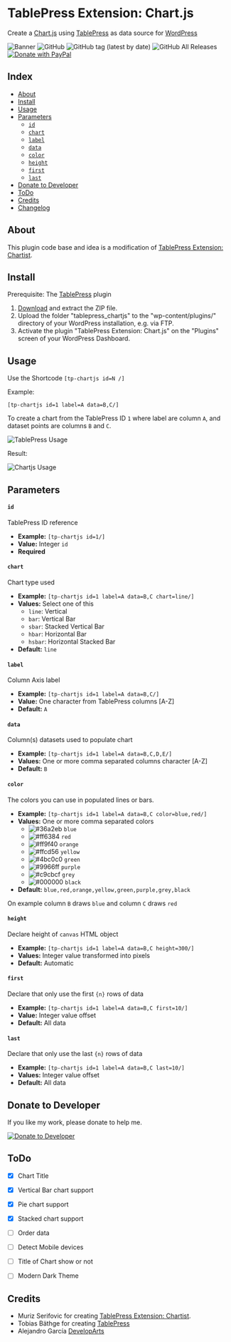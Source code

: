 # TablePress Extension: Chart.js


Create a [Chart.js](https://www.chartjs.org/) using [TablePress](https://tablepress.org/) as data source for [WordPress](https://wordpress.org/download/)

![Banner](https://developarts.com/bl-content/uploads/banner_tablepress_chartjs.png)
![GitHub](https://img.shields.io/github/license/developarts/tablepress_chartjs?style=for-the-badge)
![GitHub tag (latest by date)](https://img.shields.io/github/v/release/developarts/tablepress_chartjs?style=for-the-badge)
![GitHub All Releases](https://img.shields.io/github/downloads/developarts/tablepress_chartjs/total?style=for-the-badge)
[![Donate with PayPal](https://img.shields.io/badge/PayPal-Donate-yellow.svg?style=for-the-badge)](https://www.paypal.me/developarts)


## Index

- [About](#About)
- [Install](#Install)
- [Usage](#Usage)
- [Parameters](#Parameters)
    - [`id`](#param_id)
    - [`chart`](#param_chart)
    - [`label`](#param_label)
    - [`data`](#param_data)
    - [`color`](#param_color)
    - [`height`](#param_height)
    - [`first`](#param_first)
    - [`last`](#param_last)
- [Donate to Developer](#Donate)
- [ToDo](#ToDo)
- [Credits](#Credits)
- [Changelog](https://github.com/developarts/tablepress_chartjs/blob/main/README.md)

## About<a id="About"></a>

This plugin code base and idea is a modification of [TablePress Extension: Chartist](https://github.com/soderlind/tablepress_chartist).


## Install<a id="Install"></a>

Prerequisite: The [TablePress](https://tablepress.org/) plugin

1. [Download](https://github.com/developarts/tablepress_chartjs/releases/latest) and extract the ZIP file.
2. Upload the folder "tablepress_chartjs" to the "wp-content/plugins/" directory of your WordPress installation, e.g. via FTP.
3. Activate the plugin "TablePress Extension: Chart.js" on the "Plugins" screen of your WordPress Dashboard.


## Usage<a id="Usage"></a>

Use the Shortcode `[tp-chartjs id=N /]`

Example:

    [tp-chartjs id=1 label=A data=B,C/]

To create a chart from the TablePress ID `1` where label are column `A`, and dataset points are columns `B` and `C`.

![TablePress Usage](https://developarts.com/bl-content/uploads/tp_usage.png)

Result:

![Chartjs Usage](https://developarts.com/bl-content/uploads/chart_usage.png)


## Parameters<a id="Parameters"></a>

#### `id`<a id="param_id"></a>

TablePress ID reference

* **Example:** `[tp-chartjs id=1/]`
* **Value:** Integer `id`
* **Required**


#### `chart`<a id="param_chart"></a>

Chart type used

* **Example:** `[tp-chartjs id=1 label=A data=B,C chart=line/]`
* **Values:** Select one of this
    * `line`: Vertical
    * `bar`: Vertical Bar
    * `sbar`: Stacked Vertical Bar
    * `hbar`: Horizontal Bar
    * `hsbar`: Horizontal Stacked Bar
* **Default:** `line`


#### `label`<a id="param_label"></a>

Column Axis label

* **Example:** `[tp-chartjs id=1 label=A data=B,C/]`
* **Value:** One character from TablePress columns [A-Z]
* **Default:** `A`


#### `data`<a id="param_data"></a>

Column(s) datasets used to populate chart

* **Example:** `[tp-chartjs id=1 label=A data=B,C,D,E/]`
* **Values:** One or more comma separated columns character [A-Z]
* **Default:** `B`


#### `color`<a id="param_color"></a>

The colors you can use in populated lines or bars.

* **Example:** `[tp-chartjs id=1 label=A data=B,C color=blue,red/]`
* **Values:** One or more comma separated colors
    * ![#36a2eb](https://via.placeholder.com/15/36a2eb/000000?text=+) `blue`
    * ![#ff6384](https://via.placeholder.com/15/ff6384/000000?text=+) `red`
    * ![#ff9f40](https://via.placeholder.com/15/ff9f40/000000?text=+) `orange`
    * ![#ffcd56](https://via.placeholder.com/15/ffcd56/000000?text=+) `yellow`
    * ![#4bc0c0](https://via.placeholder.com/15/4bc0c0/000000?text=+) `green`
    * ![#9966ff](https://via.placeholder.com/15/9966ff/000000?text=+) `purple`
    * ![#c9cbcf](https://via.placeholder.com/15/c9cbcf/000000?text=+) `grey`
    * ![#000000](https://via.placeholder.com/15/000000/000000?text=+) `black`
* **Default:** `blue,red,orange,yellow,green,purple,grey,black`

On example column `B` draws `blue` and column `C` draws `red`


#### `height`<a id="param_height"></a>

Declare height of `canvas` HTML object

* **Example:** `[tp-chartjs id=1 label=A data=B,C height=300/]`
* **Values:** Integer value transformed into pixels
* **Default:** Automatic

#### `first`<a id="param_first"></a>

Declare that only use the first `{n}` rows of data

* **Example:** `[tp-chartjs id=1 label=A data=B,C first=10/]`
* **Value:** Integer value offset
* **Default:** All data


#### `last`<a id="param_last"></a>

Declare that only use the last `{n}` rows of data

* **Example:** `[tp-chartjs id=1 label=A data=B,C last=10/]`
* **Values:** Integer value offset
* **Default:** All data


## Donate to Developer<a id="Donate"></a>

If you like my work, please donate to help me.

[![Donate to Developer](https://developarts.com/bl-content/uploads/button-donate.png)](https://www.paypal.com/donate?hosted_button_id=ZXY9DM6PTWB8C)


## ToDo<a id="ToDo"></a>

- [X] Chart Title
- [X] Vertical Bar chart support
- [X] Pie chart support
- [X] Stacked chart support
- [ ] Order data
- [ ] Detect Mobile devices
- [ ] Title of Chart show or not
- [ ] Modern Dark Theme



## Credits<a id="Credits"></a>

* Muriz Serifovic for creating [TablePress Extension: Chartist](https://github.com/soderlind/tablepress_chartist).
* Tobias Bäthge for creating [TablePress](https://tablepress.org/)
* Alejandro García [DevelopArts](https://github.com/developarts)
